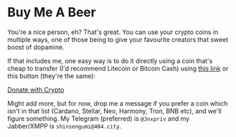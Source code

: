# Buy Me A Beer
You're a nice person, eh? That's great. You can use your crypto coins in multiple ways, one of those being to give your favourite creators that sweet boost of dopamine.

If that includes me, one easy way is to do it directly using a coin that's cheap to transfer (I'd recommend Litecoin or Bitcoin Cash) using [this link](https://commerce.coinbase.com/checkout/1d651c8e-7a25-4850-a78c-e0e2f40e100c) or this button (they're the same):

<div> <a class="donate-with-crypto" href="https://commerce.coinbase.com/checkout/1d651c8e-7a25-4850-a78c-e0e2f40e100c"> Donate with Crypto </a> <script src="https://commerce.coinbase.com/v1/checkout.js?version=201807"> </script> </div>

Might add more, but for now, drop me a message if you prefer a coin which isn't in that list (Cardano, Stellar, Neo, Harmony, Tron, BNB etc), and we'll figure something. My Telegram (preferred) is `@Jnxpriv` and my Jabber/XMPP is `shinsengumi@404.city`.